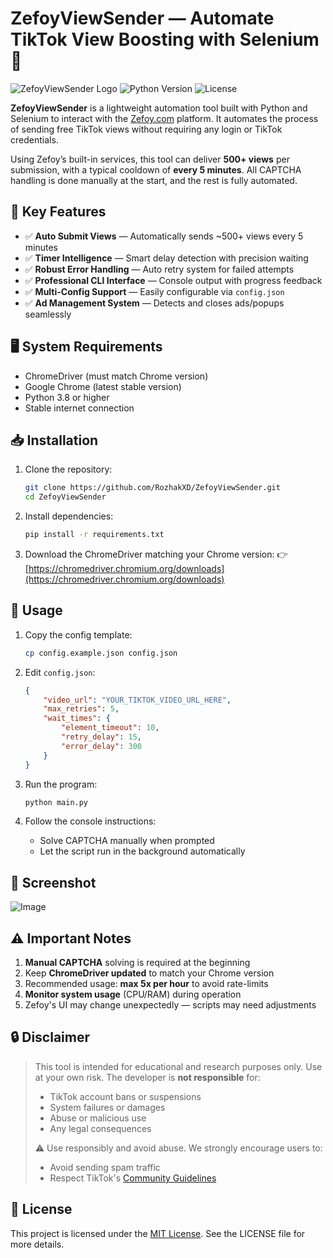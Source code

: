 # ZefoyViewSender — Automate TikTok View Boosting with Selenium 🚀
![ZefoyViewSender Logo](https://github.com/user-attachments/assets/ff22dd86-8740-4c90-af9e-453ea136abfd)
![Python Version](https://img.shields.io/badge/python-3.8%2B-blue)
![License](https://img.shields.io/badge/license-MIT-green)

**ZefoyViewSender** is a lightweight automation tool built with Python and Selenium to interact with the [Zefoy.com](https://zefoy.com) platform.
It automates the process of sending free TikTok views without requiring any login or TikTok credentials.

Using Zefoy’s built-in services, this tool can deliver **500+ views** per submission, with a typical cooldown of **every 5 minutes**. All CAPTCHA handling is done manually at the start, and the rest is fully automated.

## 🎯 Key Features
* ✅ **Auto Submit Views** — Automatically sends \~500+ views every 5 minutes
* ✅ **Timer Intelligence** — Smart delay detection with precision waiting
* ✅ **Robust Error Handling** — Auto retry system for failed attempts
* ✅ **Professional CLI Interface** — Console output with progress feedback
* ✅ **Multi-Config Support** — Easily configurable via `config.json`
* ✅ **Ad Management System** — Detects and closes ads/popups seamlessly

## 🖥️ System Requirements
* ChromeDriver (must match Chrome version)
* Google Chrome (latest stable version)
* Python 3.8 or higher
* Stable internet connection

## 📥 Installation

1. Clone the repository:
    ```bash
    git clone https://github.com/RozhakXD/ZefoyViewSender.git
    cd ZefoyViewSender
    ```

2. Install dependencies:
    ```bash
    pip install -r requirements.txt
    ```

3. Download the ChromeDriver matching your Chrome version:
   👉 [https://chromedriver.chromium.org/downloads](https://chromedriver.chromium.org/downloads)

## 🚀 Usage
1. Copy the config template:
    ```bash
    cp config.example.json config.json
    ```

2. Edit `config.json`:
    ```json
    {
        "video_url": "YOUR_TIKTOK_VIDEO_URL_HERE",
        "max_retries": 5,
        "wait_times": {
            "element_timeout": 10,
            "retry_delay": 15,
            "error_delay": 300
        }
    }
    ```

3. Run the program:
    ```bash
    python main.py
    ```

4. Follow the console instructions:
   * Solve CAPTCHA manually when prompted
   * Let the script run in the background automatically

## 📸 Screenshot
![Image](https://github.com/user-attachments/assets/4f81f9c3-0f65-48c5-b4a2-3b03132309ab)

## ⚠️ Important Notes
1. **Manual CAPTCHA** solving is required at the beginning
2. Keep **ChromeDriver updated** to match your Chrome version
3. Recommended usage: **max 5x per hour** to avoid rate-limits
4. **Monitor system usage** (CPU/RAM) during operation
5. Zefoy's UI may change unexpectedly — scripts may need adjustments

## 🔒 Disclaimer

> This tool is intended for educational and research purposes only.
> Use at your own risk. The developer is **not responsible** for:
>
> * TikTok account bans or suspensions
> * System failures or damages
> * Abuse or malicious use
> * Any legal consequences
>
> ⚠️ Use responsibly and avoid abuse. We strongly encourage users to:
>
> * Avoid sending spam traffic
> * Respect TikTok's [Community Guidelines](https://www.tiktok.com/community-guidelines)

## 📜 License

This project is licensed under the [MIT License](LICENSE). See the LICENSE file for more details.
